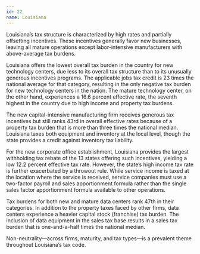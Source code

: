 ```yaml
---
id: 22 
name: Louisiana
---
```


Louisiana’s tax structure is characterized by high rates and partially offsetting incentives. These incentives generally favor new businesses, leaving all mature operations except labor-intensive manufacturers with above-average tax burdens.

Louisiana offers the lowest overall tax burden in the country for new technology centers, due less to its overall tax structure than to its unusually generous incentives programs. The applicable jobs tax credit is 23 times the national average for that category, resulting in the only negative tax burden for new technology centers in the nation. The mature technology center, on the other hand, experiences a 16.6 percent effective rate, the seventh highest in the country due to high income and property tax burdens.

The new capital-intensive manufacturing firm receives generous tax incentives but still ranks 43rd in overall effective rates because of a property tax burden that is more than three times the national median. Louisiana taxes both equipment and inventory at the local level, though the state provides a credit against inventory tax liability.

For the new corporate office establishment, Louisiana provides the largest withholding tax rebate of the 13 states offering such incentives, yielding a low 12.2 percent effective tax rate. However, the state’s high income tax rate is further exacerbated by a throwout rule. While service income is taxed at the location where the service is received, service companies must use a two-factor payroll and sales apportionment formula rather than the single sales factor apportionment formula available to other operations.

Tax burdens for both new and mature data centers rank 47th in their categories. In addition to the property taxes faced by other firms, data centers experience a heavier capital stock (franchise) tax burden. The inclusion of data equipment in the sales tax base results in a sales tax burden that is one-and-a-half times the national median.

Non-neutrality—across firms, maturity, and tax types—is a prevalent theme throughout Louisiana’s tax code.